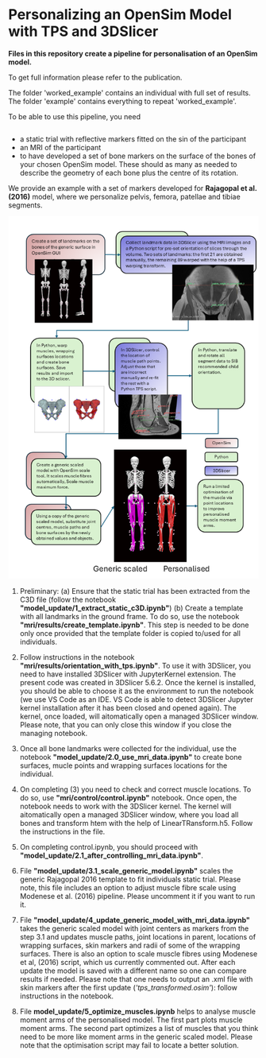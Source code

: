 # Personalizing an OpenSim Model with TPS and 3DSlicer

**Files in this repository create a pipeline for personalisation of an OpenSim model.**

To get full information please refer to the publication.

The folder 'worked_example' contains an individual with full set of results. The folder 'example' contains everything to repeat 'worked_example'.

To be able to use this pipeline, you need 
<ul style="float:left;">
<li> a static trial with reflective markers fitted on the sin of the participant </li>
<li> an MRI of the participant</li> 
<li> to have developed a set of bone markers on the surface of the bones of your chosen OpenSim model. These should as many as needed to describe the geometry of each bone plus the centre of its rotation. </li>
</ul>

We provide an example with a set of markers developed for **Rajagopal et al. (2016)** model, where we personalize pelvis, femora, patellae and tibiae segments.

<div align="center">
   <img src="flowchart.png">
</div>


1. Preliminary: 
(a) Ensure that the static trial has been extracted from the C3D file (follow the notebook **"model_update/1_extract_static_c3D.ipynb"**)
(b) Create a template with all landmarks in the ground frame. To do so, use the notebook **"mri/results/create_template.ipynb"**. This step is needed to be done only once provided that the template folder is copied to/used for all individuals.

2. Follow instructions in the notebook **"mri/results/orientation_with_tps.ipynb"**. To use it with 3DSlicer, you need to have installed 3DSlicer with JupyterKernel extension. The present code was created in 3DSlicer 5.6.2. Once the kernel is installed, you should be able to choose it as the environment to run the notebook (we use VS Code as an IDE. VS Code is able to detect 3DSlicer Jupyter kernel installation after it has been closed and opened again). The kernel, once loaded, will aitomatically open a managed 3DSlicer window. Please note, that you can only close this window if you close the managing notebook.

3. Once all bone landmarks were collected for the individual, use the notebook **"model_update/2.0_use_mri_data.ipynb"** to create bone surfaces, mucle points and wrapping surfaces locations for the individual.

4. On completing (3) you need to check and correct muscle locations. To do so, use **"mri/control/control.ipynb"** notebook. Once open, the notebook needs to work with the 3DSlicer kernel. The kernel will aitomatically open a managed 3DSlicer window, where you load all bones and transform htem with the help of LinearTRansform.h5. Follow the instructions in the file.

5. On completing control.ipynb, you should proceed with **"model_update/2.1_after_controlling_mri_data.ipynb"**.

6. File **"model_update/3.1_scale_generic_model.ipynb"** scales the generic Rajagopal 2016 template to fit individuals static trial. Please note, this file includes an option to adjust muscle fibre scale using Modenese et al. (2016) pipeline. Please uncomment it if you want to run it.
7. File **"model_update/4_update_generic_model_with_mri_data.ipynb"** takes the generic scaled model with joint centers as markers from the step 3.1 and updates muscle paths, joint locations in parent, locations of wrapping surfaces, skin markers and radii of some of the wrapping surfaces. There is also an option to scale muscle fibres using Modenese et al, (2016) script, which us currently commented out. After each update the model is saved with a different name so one can compare results if needed. Please note that one needs to output an .xml file with skin markers after the first update (*'tps_transformed.osim'*): follow instructions in the notebook.
8. File **model_update/5_optimize_muscles.ipynb** helps to analyse muscle moment arms of the personalised model. The first part plots muscle moment arms. The second part optimizes a list of muscles that you think need to be more like moment arms in the generic scaled model. Please note that the optimisation script may fail to locate a better solution. 